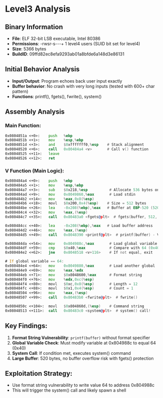 # Level3 Analysis

## Binary Information
- **File**: ELF 32-bit LSB executable, Intel 80386
- **Permissions**: -rwsr-s---+ 1 level4 users (SUID bit set for level4)
- **Size**: 5366 bytes
- **BuildID**: 09ffd82ec8efa9293ab01a8bfde6a148d3e86131

## Initial Behavior Analysis
- **Input/Output**: Program echoes back user input exactly
- **Buffer behavior**: No crash with very long inputs (tested with 600+ char pattern)
- **Functions**: printf(), fgets(), fwrite(), system()

## Assembly Analysis

### Main Function:
```asm
0x0804851a <+0>:    push   %ebp
0x0804851b <+1>:    mov    %esp,%ebp  
0x0804851d <+3>:    and    $0xfffffff0,%esp    # Stack alignment
0x08048520 <+6>:    call   0x80484a4 <v>       # Call v() function
0x08048525 <+11>:   leave  
0x08048526 <+12>:   ret    
```

### V Function (Main Logic):
```asm
0x080484a4 <+0>:    push   %ebp
0x080484a5 <+1>:    mov    %esp,%ebp
0x080484a7 <+3>:    sub    $0x218,%esp          # Allocate 536 bytes on stack
0x080484ad <+9>:    mov    0x8049860,%eax       # Load stdin
0x080484b2 <+14>:   mov    %eax,0x8(%esp)      
0x080484b6 <+18>:   movl   $0x200,0x4(%esp)    # Size = 512 bytes
0x080484be <+26>:   lea    -0x208(%ebp),%eax   # Buffer at EBP-520 (520 bytes)  
0x080484c4 <+32>:   mov    %eax,(%esp)
0x080484c7 <+35>:   call   0x80483a0 <fgets@plt>  # fgets(buffer, 512, stdin)

0x080484cc <+40>:   lea    -0x208(%ebp),%eax   # Load buffer address
0x080484d2 <+46>:   mov    %eax,(%esp)          
0x080484d5 <+49>:   call   0x8048390 <printf@plt>  # printf(buffer) - VULNERABILITY!

0x080484da <+54>:   mov    0x804988c,%eax       # Load global variable
0x080484df <+59>:   cmp    $0x40,%eax           # Compare with 64 (0x40)
0x080484e2 <+62>:   jne    0x8048518 <v+116>    # If not equal, exit

# If global variable == 64:
0x080484e4 <+64>:   mov    0x8049880,%eax       # Load another global
0x080484e9 <+69>:   mov    %eax,%edx
0x080484eb <+71>:   mov    $0x8048600,%eax      # Format string
0x080484f0 <+76>:   mov    %edx,0xc(%esp)
0x080484f4 <+80>:   movl   $0xc,0x8(%esp)       # Length = 12
0x080484fc <+88>:   movl   $0x1,0x4(%esp)       # Count = 1  
0x08048504 <+96>:   mov    %eax,(%esp)
0x08048507 <+99>:   call   0x80483b0 <fwrite@plt>  # fwrite()

0x0804850c <+104>:  movl   $0x804860d,(%esp)    # Command string
0x08048513 <+111>:  call   0x80483c0 <system@plt>  # system() call!
```

## Key Findings:
1. **Format String Vulnerability**: `printf(buffer)` without format specifier
2. **Global Variable Check**: Must modify variable at 0x804988c to equal 64 (0x40)  
3. **System Call**: If condition met, executes system() command
4. **Large Buffer**: 520 bytes, no buffer overflow risk with fgets() protection

## Exploitation Strategy:
- Use format string vulnerability to write value 64 to address 0x804988c
- This will trigger the system() call and likely spawn a shell